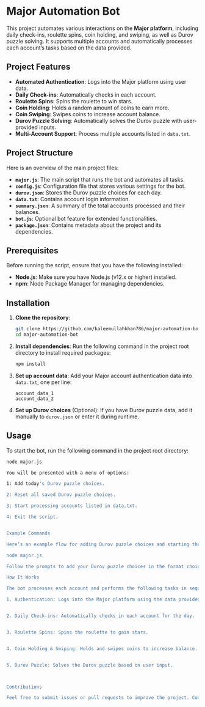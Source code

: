 # Major Automation Bot

This project automates various interactions on the **Major platform**, including daily check-ins, roulette spins, coin holding, and swiping, as well as Durov puzzle solving. It supports multiple accounts and automatically processes each account’s tasks based on the data provided.

## Project Features

- **Automated Authentication**: Logs into the Major platform using user data.
- **Daily Check-ins**: Automatically checks in each account.
- **Roulette Spins**: Spins the roulette to win stars.
- **Coin Holding**: Holds a random amount of coins to earn more.
- **Coin Swiping**: Swipes coins to increase account balance.
- **Durov Puzzle Solving**: Automatically solves the Durov puzzle with user-provided inputs.
- **Multi-Account Support**: Process multiple accounts listed in `data.txt`.

## Project Structure

Here is an overview of the main project files:

- **`major.js`**: The main script that runs the bot and automates all tasks.
- **`config.js`**: Configuration file that stores various settings for the bot.
- **`durov.json`**: Stores the Durov puzzle choices for each day.
- **`data.txt`**: Contains account login information.
- **`summary.json`**: A summary of the total accounts processed and their balances.
- **`bot.js`**: Optional bot feature for extended functionalities.
- **`package.json`**: Contains metadata about the project and its dependencies.

## Prerequisites

Before running the script, ensure that you have the following installed:

- **Node.js**: Make sure you have Node.js (v12.x or higher) installed.
- **npm**: Node Package Manager for managing dependencies.

## Installation

1. **Clone the repository**:
    ```bash
    git clone https://github.com/kaleemullahkhan786/major-automation-bot.git
    cd major-automation-bot
    ```

2. **Install dependencies**:
    Run the following command in the project root directory to install required packages:
    ```bash
    npm install
    ```

3. **Set up account data**:
    Add your Major account authentication data into `data.txt`, one per line:
    ```
    account_data_1
    account_data_2
    ```

4. **Set up Durov choices** (Optional):
    If you have Durov puzzle data, add it manually to `durov.json` or enter it during runtime.

## Usage

To start the bot, run the following command in the project root directory:

```bash
node major.js

You will be presented with a menu of options:

1: Add today's Durov puzzle choices.

2: Reset all saved Durov puzzle choices.

3: Start processing accounts listed in data.txt.

4: Exit the script.


Example Commands

Here’s an example flow for adding Durov puzzle choices and starting the bot:

node major.js

Follow the prompts to add your Durov puzzle choices in the format choice1,choice2,choice3,choice4.

How It Works

The bot processes each account and performs the following tasks in sequence:

1. Authentication: Logs into the Major platform using the data provided in data.txt.


2. Daily Check-ins: Automatically checks in each account for the day.


3. Roulette Spins: Spins the roulette to gain stars.


4. Coin Holding & Swiping: Holds and swipes coins to increase balance.


5. Durov Puzzle: Solves the Durov puzzle based on user input.



Contributions

Feel free to submit issues or pull requests to improve the project. Contributions are welcome!
